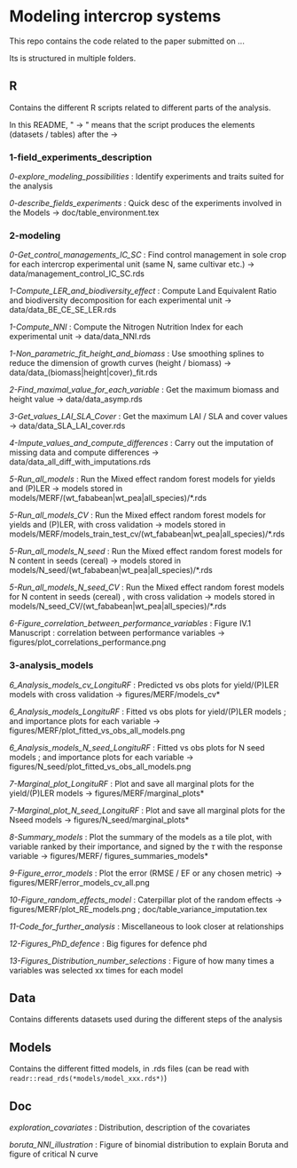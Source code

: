 #  Modeling intercrop systems

This repo contains the code related to the paper submitted on ...

Its is structured in multiple folders.

## R

Contains the different R scripts related to different parts of the analysis.

In this README, " $\rightarrow$ " means that the script produces the elements (datasets / tables) after the $\rightarrow$

### 1-field_experiments_description

*0-explore_modeling_possibilities* : Identify experiments and traits suited for the analysis

*0-describe_fields_experiments* : Quick desc of the experiments involved in the Models $\rightarrow$ doc/table_environment.tex


### 2-modeling

*0-Get_control_managements_IC_SC* : Find control management in sole crop for each intercrop experimental unit (same N, same cultivar etc.) $\rightarrow$ data/management_control_IC_SC.rds

*1-Compute_LER_and_biodiversity_effect* :  Compute Land Equivalent Ratio and biodiversity decomposition for each experimental unit $\rightarrow$ data/data_BE_CE_SE_LER.rds

*1-Compute_NNI* : Compute the Nitrogen Nutrition Index for each experimental unit $\rightarrow$ data/data_NNI.rds

*1-Non_parametric_fit_height_and_biomass* : Use smoothing splines to reduce the dimension of growth curves (height / biomass) $\rightarrow$ data/data_(biomass|height|cover)_fit.rds  

*2-Find_maximal_value_for_each_variable* : Get the maximum biomass and height value $\rightarrow$ data/data_asymp.rds  

*3-Get_values_LAI_SLA_Cover* : Get the maximum LAI / SLA and cover values $\rightarrow$ data/data_SLA_LAI_cover.rds

*4-Impute_values_and_compute_differences* : Carry out the imputation of missing data and compute differences $\rightarrow$ data/data_all_diff_with_imputations.rds

*5-Run_all_models* :  Run the Mixed effect random forest models for yields and (P)LER $\rightarrow$ models stored in models/MERF/(wt_fababean|wt_pea|all_species)/*.rds

*5-Run_all_models_CV* : Run the Mixed effect random forest models for yields and (P)LER, with cross validation $\rightarrow$ models stored in models/MERF/models_train_test_cv/(wt_fababean|wt_pea|all_species)/*.rds

*5-Run_all_models_N_seed* :  Run the Mixed effect random forest models for N content in seeds (cereal) $\rightarrow$ models stored in models/N_seed/(wt_fababean|wt_pea|all_species)/*.rds

*5-Run_all_models_N_seed_CV* : Run the Mixed effect random forest models for N content in seeds (cereal)  , with cross validation $\rightarrow$ models stored in models/N_seed_CV/(wt_fababean|wt_pea|all_species)/*.rds

*6-Figure_correlation_between_performance_variables* :  Figure IV.1 Manuscript : correlation between performance variables $\rightarrow$ figures/plot_correlations_performance.png

### 3-analysis_models

*6_Analysis_models_cv_LongituRF* : Predicted vs obs plots for yield/(P)LER models with cross validation $\rightarrow$ figures/MERF/models_cv*

*6_Analysis_models_LongituRF* : Fitted vs obs plots for yield/(P)LER models ; and importance plots for each variable $\rightarrow$ figures/MERF/plot_fitted_vs_obs_all_models.png

*6_Analysis_models_N_seed_LongituRF* : Fitted vs obs plots for N seed models ; and importance plots for each variable $\rightarrow$ figures/N_seed/plot_fitted_vs_obs_all_models.png

*7-Marginal_plot_LongituRF* : Plot and save all marginal plots for the yield/(P)LER models $\rightarrow$ figures/MERF/marginal_plots*

*7-Marginal_plot_N_seed_LongituRF* : Plot and save all marginal plots for the Nseed models $\rightarrow$ figures/N_seed/marginal_plots*

*8-Summary_models* : Plot the summary of the models as a tile plot, with variable ranked by their importance, and signed by the $\tau$ with the response variable $\rightarrow$ figures/MERF/
figures_summaries_models*

*9-Figure_error_models* : Plot the error (RMSE / EF or any chosen metric) $\rightarrow$ figures/MERF/error_models_cv_all.png

*10-Figure_random_effects_model* : Caterpillar plot of the random effects $\rightarrow$ figures/MERF/plot_RE_models.png ; doc/table_variance_imputation.tex

*11-Code_for_further_analysis* : Miscellaneous to look closer at relationships

*12-Figures_PhD_defence* : Big figures for defence phd

*13-Figures_Distribution_number_selections* : Figure of how many times a variables was selected xx times for each model


## Data

Contains differents datasets used during the different steps of the analysis

## Models

Contains the different fitted models, in .rds files (can be read with `readr::read_rds(*models/model_xxx.rds*)`)

## Doc

*exploration_covariates* : Distribution, description of the covariates

*boruta_NNI_illustration* : Figure of binomial distribution to explain Boruta and figure of critical N curve
